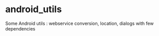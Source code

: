 # android_utils
Some Android utils : webservice conversion, location, dialogs with few dependencies
